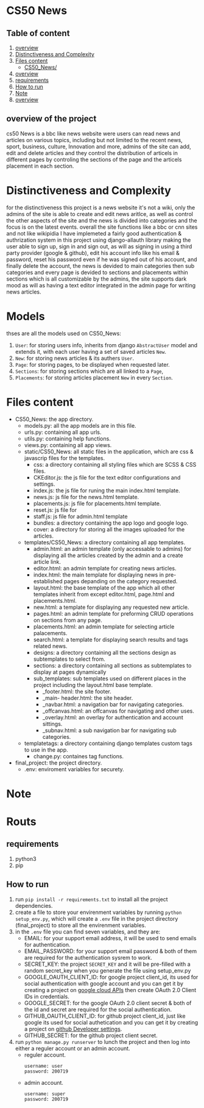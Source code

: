 # CS50 News

## Table of content
1. [overview](#overview-of-the-project)
2. [Distinctiveness and Complexity](#Distinctiveness-and-Complexity)
3. [Files content](#Files-content)
    - [CS50_News/](#CS50_News)
5. [overview](#overview-of-the-project)
6. [requirements](#requirements)
7. [How to run](#How-to-run)
8. [Note](#Note)
9. [overview](#overview-of-the-project)

## overview of the project
cs50 News is a bbc like news website were users can read news and articles on various topics, including but not limited to the recent news, sport, business, culture, Innovation and more, admins of the site can add, edit and delete articles and they control the distribution of articels in different pages by controling the sections of the page and the articels placement in each section.

# Distinctiveness and Complexity
for the distinctiveness this project is a news website it's not a wiki, only the admins of the site is able to create and edit news aritlce, as well as control the other aspects of the site and the news is divided into categories and the focus is on the latest events. overall the site functions like a bbc or cnn sites and not like wikipidia I have implemeted a fairly good authentication & authrization system in this project using django-allauth library making the user able to sign up, sign in and sign out, as will as signing in using a third party provider (google & github), edit his account info like his email & password, reset his password even if he was signed out of his account, and finally delete the account, the news is devided to main categories then sub categories and every page is devided to sections and placements within sections which is all customizable by the admins, the site supports dark mood as will as having a text editor integrated in the admin page for writing news articles.

# Models
thses are all the models used on CS50_News:
1.  `User`: for storing users info, inherits from django `AbstractUser` model and extends it, with each user having a set of saved articles `New`.
2.  `New`: for storing news articles & its authers `User`.
3.  `Page`: for storing pages, to be displayed when requested later.
4.  `Sections`: for storing sections which are all linked to a `Page`,
5.  `Placements`: for storing articles placement `New` in every `Section`.

# Files content
- CS50_News: the app directory.
    - models.py: all the app models are in this file.
    - urls.py: containing all app urls.
    - utils.py: containing help functions.
    - views.py: containing all app views.
    - static/CS50_News: all static files in the application, which are css & javascrip files for the templates.
        - css: a directory containing all styling files which are SCSS & CSS files.
        - CKEditor.js: the js file for the text editor configurations and settings.
        - index.js: the js file for runing the main index.html template.
        - news.js: js file for the news.html template. 
        - placements.js: js file for placements.html template.
        - reset.js: js file for 
        - staff.js: js file for admin.html template
        - bundles: a directory containing the app logo and google logo.
        - cover: a directory for storing all the images uploaded for the articles.
    - templates/CS50_News: a directory containing all app templates.
        - admin.html: an admin template (only accessable to admins) for displaying all the articles created by the admin and a create article link.
        - editor.html: an admin template for creating news articles.
        - index.html: the main template for displaying news in pre-established pages depanding on the category requested. 
        - layout.html: the base template of the app which all other templates inherit from except editor.html, page.html and placements.html.
        - new.html: a template for displaying any requested new article.
        - pages.html: an admin template for preforming CRUD operations on sections from any page. 
        - placements.html: an admin template for selecting article palacements.
        - search.html: a template for displaying search results and tags related news.
        - designs: a directory containing all the sections design as subtemplates to select from. 
         - sections: a directory containing all sections as subtemplates to display at pages dynamically
         - sub_templates: sub templates used on different places in the project including the layout.html base template.
            - _footer.html: the site footer.
            - _main- header.html: the site header.
            - _navbar.html: a navigation bar for navigating categories.
            - _offcanvas.html: an offcanvas for navigating and other uses.
            - _overlay.html: an overlay for authentication and account sittings. 
            - _subnav.html: a sub navigation bar for navigating sub categories.
    - templatetags: a directory containing django templates custom tags to use in the app.
        - change.py: containes tag functions.
- final_project: the project directory.
   - .env: enviroment variables for securety.

# Note
# Routs

## requirements
1. python3
2. pip
## How to run
1. run `pip install -r requirements.txt` to install all the project dependencies.
2. create a file to store your envirenment variables by running `python setup_env.py`, which will create a `.env` file in the project directory (final_project) to store all the envirenment variables.
3. in the `.env` file you can find seven variables, and they are:
   - EMAIL: for your support email address, it will be used to send emails for authentication.
   - EMAIL_PASSWORD: for your support email password & both of them are required for the authentication sysrem to work.
   - SECRET_KEY: the project `SECRET_KEY` and it will be pre-filled with a random secret_key when you generate the file using setup_env.py 
   - GOOGLE_OAUTH_CLIENT_ID: for google project client_id, its used for social authentication with google account and you can get it by creating a project on [google cloud APIs](https://console.cloud.google.com/apis/dashboard) then create OAuth 2.0 Client IDs in credentials.
   - GOOGLE_SECRET: for the google OAuth 2.0 client secret & both of the id and secret are required for the social authentication.
   - GITHUB_OAUTH_CLIENT_ID: for github project client_id, just like google its used for social authetication and you can get it by creating a project on [github Developer settings](https://github.com/settings/developers).
   - GITHUB_SECRET: for the github project client secret.
7. run `python manage.py runserver` to lunch the project and then log into either a reguler account or an admin account.
    - reguler account.
      ```
      username: user
      password: 200719
      ```
    - admin account.
      ```
      username: super
      password: 200719
      ```
